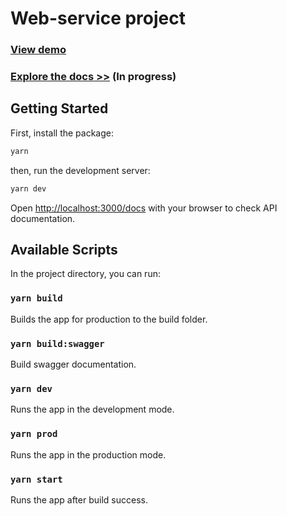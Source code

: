 # Web-service project

### [View demo](https://web-service-ptit.herokuapp.com)

### [Explore the docs >>](https://web-service-ptit.herokuapp.com/docs) (In progress)

## Getting Started

First, install the package:

```bash
yarn
```

then, run the development server:

```bash
yarn dev
```

Open [http://localhost:3000/docs](http://localhost:3000/docs) with your browser to check API documentation.

## Available Scripts

In the project directory, you can run:

### `yarn build`

Builds the app for production to the build folder.

### `yarn build:swagger`

Build swagger documentation.

### `yarn dev`

Runs the app in the development mode.

### `yarn prod`

Runs the app in the production mode.

### `yarn start`

Runs the app after build success.

